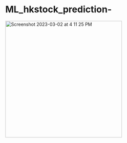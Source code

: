 # ML_hkstock_prediction-


<img width="364" alt="Screenshot 2023-03-02 at 4 11 25 PM" src="https://user-images.githubusercontent.com/113747160/222369580-d47c7d88-cc0c-4d45-8d95-6352932dfb7a.png">
